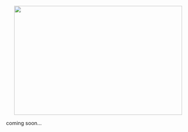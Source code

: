 <p align="center">
  <img width="460" height="300" src="[https://picsum.photos/460/300](https://github.com/user-attachments/assets/24fb5c2b-3d2d-429c-941f-1f8ed0a663cd)">
  <p>coming soon...</p>
</p>

